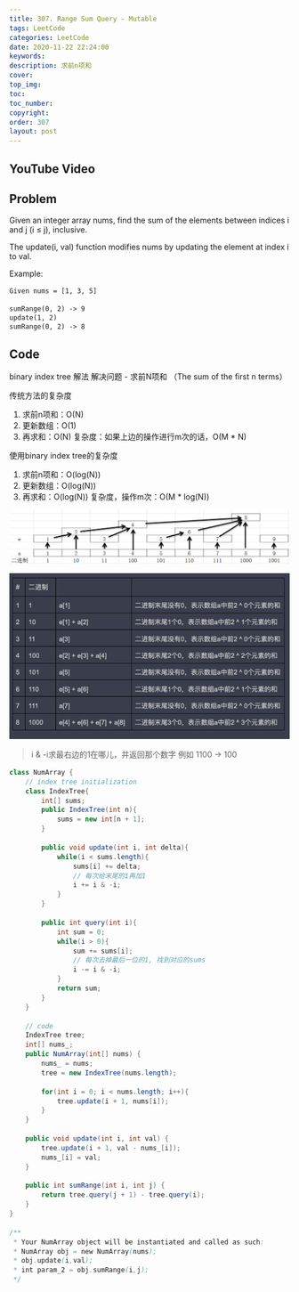 ```yaml
---
title: 307. Range Sum Query - Mutable
tags: LeetCode
categories: LeetCode
date: 2020-11-22 22:24:00
keywords:
description: 求前n项和
cover:
top_img:
toc:
toc_number:
copyright:
order: 307
layout: post
---
```


## YouTube Video

## Problem

Given an integer array nums, find the sum of the elements between indices i and j (i ≤ j), inclusive.

The update(i, val) function modifies nums by updating the element at index i to val.

Example:
```
Given nums = [1, 3, 5]

sumRange(0, 2) -> 9
update(1, 2)
sumRange(0, 2) -> 8
```

## Code
binary index tree 解法
解决问题 - 求前N项和 （The sum of the first n terms）

传统方法的复杂度
1. 求前n项和：O(N)
2. 更新数组：O(1)
3. 再求和：O(N)
复杂度：如果上边的操作进行m次的话，O(M * N)

使用binary index tree的复杂度
1. 求前n项和：O(log(N))
2. 更新数组：O(log(N))
3. 再求和：O(log(N))
复杂度，操作m次：O(M * log(N))

![image tooltip here](./assets/307.png)

![image tooltip here](./assets/307-2.png)

> i & -i求最右边的1在哪儿，并返回那个数字
> 例如 1100 -> 100

```java
class NumArray {
    // index tree initialization
    class IndexTree{
        int[] sums;
        public IndexTree(int n){
            sums = new int[n + 1];
        }

        public void update(int i, int delta){
            while(i < sums.length){
                sums[i] += delta;
                // 每次给末尾的1再加1
                i += i & -i;
            }
        }

        public int query(int i){
            int sum = 0;
            while(i > 0){
                sum += sums[i];
                // 每次去掉最后一位的1, 找到对应的sums
                i -= i & -i; 
            }
            return sum;
        }
    }

    // code
    IndexTree tree;
    int[] nums_;
    public NumArray(int[] nums) {
        nums_ = nums;
        tree = new IndexTree(nums.length);

        for(int i = 0; i < nums.length; i++){
            tree.update(i + 1, nums[i]);
        }
    }

    public void update(int i, int val) {
        tree.update(i + 1, val - nums_[i]);
        nums_[i] = val;
    }

    public int sumRange(int i, int j) {
        return tree.query(j + 1) - tree.query(i);
    }
}

/**
 * Your NumArray object will be instantiated and called as such:
 * NumArray obj = new NumArray(nums);
 * obj.update(i,val);
 * int param_2 = obj.sumRange(i,j);
 */
```
